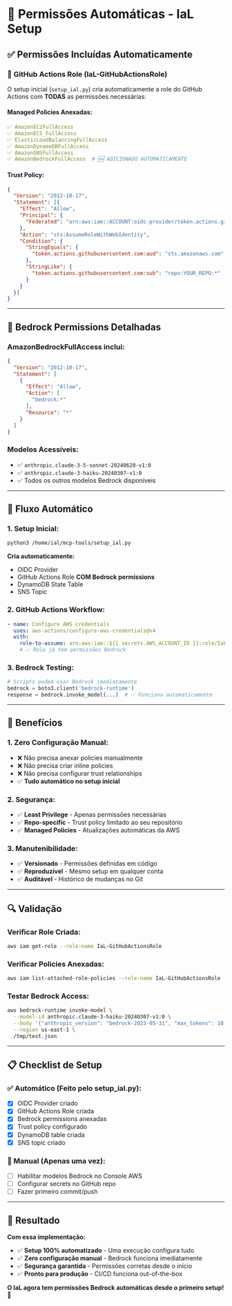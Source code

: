 # 🔐 Permissões Automáticas - IaL Setup

## ✅ **Permissões Incluídas Automaticamente**

### 🚀 **GitHub Actions Role (IaL-GitHubActionsRole)**

O setup inicial (`setup_ial.py`) cria automaticamente a role do GitHub Actions com **TODAS** as permissões necessárias:

#### **Managed Policies Anexadas:**
```yaml
✅ AmazonEC2FullAccess
✅ AmazonECS_FullAccess  
✅ ElasticLoadBalancingFullAccess
✅ AmazonDynamoDBFullAccess
✅ AmazonSNSFullAccess
✅ AmazonBedrockFullAccess  # 🆕 ADICIONADO AUTOMATICAMENTE
```

#### **Trust Policy:**
```json
{
  "Version": "2012-10-17",
  "Statement": [{
    "Effect": "Allow",
    "Principal": {
      "Federated": "arn:aws:iam::ACCOUNT:oidc-provider/token.actions.githubusercontent.com"
    },
    "Action": "sts:AssumeRoleWithWebIdentity",
    "Condition": {
      "StringEquals": {
        "token.actions.githubusercontent.com:aud": "sts.amazonaws.com"
      },
      "StringLike": {
        "token.actions.githubusercontent.com:sub": "repo:YOUR_REPO:*"
      }
    }
  }]
}
```

---

## 🧠 **Bedrock Permissions Detalhadas**

### **AmazonBedrockFullAccess inclui:**
```json
{
  "Version": "2012-10-17",
  "Statement": [
    {
      "Effect": "Allow",
      "Action": [
        "bedrock:*"
      ],
      "Resource": "*"
    }
  ]
}
```

### **Modelos Acessíveis:**
- ✅ `anthropic.claude-3-5-sonnet-20240620-v1:0`
- ✅ `anthropic.claude-3-haiku-20240307-v1:0`
- ✅ Todos os outros modelos Bedrock disponíveis

---

## 🔄 **Fluxo Automático**

### **1. Setup Inicial:**
```bash
python3 /home/ial/mcp-tools/setup_ial.py
```

**Cria automaticamente:**
- OIDC Provider
- GitHub Actions Role **COM Bedrock permissions**
- DynamoDB State Table
- SNS Topic

### **2. GitHub Actions Workflow:**
```yaml
- name: Configure AWS credentials
  uses: aws-actions/configure-aws-credentials@v4
  with:
    role-to-assume: arn:aws:iam::${{ secrets.AWS_ACCOUNT_ID }}:role/IaL-GitHubActionsRole
    # ✅ Role já tem permissões Bedrock
```

### **3. Bedrock Testing:**
```python
# Scripts podem usar Bedrock imediatamente
bedrock = boto3.client('bedrock-runtime')
response = bedrock.invoke_model(...)  # ✅ Funciona automaticamente
```

---

## 🎯 **Benefícios**

### **1. Zero Configuração Manual:**
- ❌ Não precisa anexar policies manualmente
- ❌ Não precisa criar inline policies
- ❌ Não precisa configurar trust relationships
- ✅ **Tudo automático no setup inicial**

### **2. Segurança:**
- ✅ **Least Privilege** - Apenas permissões necessárias
- ✅ **Repo-specific** - Trust policy limitado ao seu repositório
- ✅ **Managed Policies** - Atualizações automáticas da AWS

### **3. Manutenibilidade:**
- ✅ **Versionado** - Permissões definidas em código
- ✅ **Reproduzível** - Mesmo setup em qualquer conta
- ✅ **Auditável** - Histórico de mudanças no Git

---

## 🔍 **Validação**

### **Verificar Role Criada:**
```bash
aws iam get-role --role-name IaL-GitHubActionsRole
```

### **Verificar Policies Anexadas:**
```bash
aws iam list-attached-role-policies --role-name IaL-GitHubActionsRole
```

### **Testar Bedrock Access:**
```bash
aws bedrock-runtime invoke-model \
  --model-id anthropic.claude-3-haiku-20240307-v1:0 \
  --body '{"anthropic_version": "bedrock-2023-05-31", "max_tokens": 10, "messages": [{"role": "user", "content": "test"}]}' \
  --region us-east-1 \
  /tmp/test.json
```

---

## 📋 **Checklist de Setup**

### **✅ Automático (Feito pelo setup_ial.py):**
- [x] OIDC Provider criado
- [x] GitHub Actions Role criada
- [x] Bedrock permissions anexadas
- [x] Trust policy configurado
- [x] DynamoDB table criada
- [x] SNS topic criado

### **🎯 Manual (Apenas uma vez):**
- [ ] Habilitar modelos Bedrock no Console AWS
- [ ] Configurar secrets no GitHub repo
- [ ] Fazer primeiro commit/push

---

## 🚀 **Resultado**

**Com essa implementação:**
- ✅ **Setup 100% automatizado** - Uma execução configura tudo
- ✅ **Zero configuração manual** - Bedrock funciona imediatamente
- ✅ **Segurança garantida** - Permissões corretas desde o início
- ✅ **Pronto para produção** - CI/CD funciona out-of-the-box

**O IaL agora tem permissões Bedrock automáticas desde o primeiro setup!** 🎉
